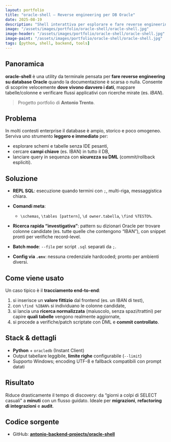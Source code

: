 ```yaml
---
layout: portfolio
title: "oracle-shell – Reverse engineering per DB Oracle"
date: 2025-08-19
description: "Shell interattiva per esplorare e fare reverse engineering su database Oracle: REPL, comandi meta, ricerca colonne (es. IBAN), esecuzione batch e config via .env"
image: "/assets/images/portfolio/oracle-shell/oracle-shell.jpg"
image-header: "/assets/images/portfolio/oracle-shell/oracle-shell.jpg"
image-paint: "/assets/images/portfolio/oracle-shell/oracle-shell.jpg"
tags: [python, shell, backend, tools]
---
```


## Panoramica

**oracle-shell** è una utility da terminale pensata per **fare reverse engineering su database Oracle** quando la documentazione è scarsa o nulla. Consente di scoprire velocemente **dove vivono davvero i dati**, mappare tabelle/colonne e verificare flussi applicativi con ricerche mirate (es. *IBAN*).

> Progetto portfolio di **Antonio Trento**.

## Problema

In molti contesti enterprise il database è ampio, storico e poco omogeneo. Serviva uno strumento **leggero e immediato** per:

* esplorare schemi e tabelle senza IDE pesanti,
* cercare **campi chiave** (es. IBAN) in tutto il DB,
* lanciare query in sequenza con **sicurezza su DML** (commit/rollback espliciti).

## Soluzione

* **REPL SQL**: esecuzione quando termini con `;`, multi-riga, messaggistica chiara.
* **Comandi meta**:

  * `\schemas`, `\tables [pattern]`, `\d owner.tabella`, `\find %TESTO%`.
* **Ricerca rapida “investigativa”**: pattern su dizionari Oracle per trovare colonne candidate (es. tutte quelle che contengono “IBAN”), con snippet pronti per verifiche record-level.
* **Batch mode**: `--file` per script `.sql` separati da `;`.
* **Config via `.env`**: nessuna credenziale hardcoded; pronto per ambienti diversi.

## Come viene usato

Un caso tipico è il **tracciamento end-to-end**:

1. si inserisce un **valore fittizio** dal frontend (es. un IBAN di test),
2. con `\find %IBAN%` si individuano le colonne candidate,
3. si lancia una **ricerca normalizzata** (maiuscolo, senza spazi/trattini) per capire **quali tabelle** vengono realmente aggiornate,
4. si procede a verifiche/patch scriptate con DML e **commit controllato**.

## Stack & dettagli

* **Python** + `oracledb` (Instant Client)
* Output tabellare leggibile, **limite righe** configurabile (`--limit`)
* Supporto Windows; encoding UTF-8 e fallback compatibili con prompt datati

## Risultato

Riduce drasticamente il tempo di discovery: da “giorni a colpi di SELECT casuali” a **minuti** con un flusso guidato. Ideale per **migrazioni**, **refactoring di integrazioni** e **audit**.

## Codice sorgente

* GitHub: **[antonio-backend-projects/oracle-shell](https://github.com/antonio-backend-projects/oracle-shell)**


